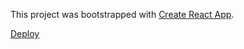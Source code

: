 This project was bootstrapped with [Create React App](https://github.com/facebook/create-react-app).

[Deploy](https://kayacchang.github.io/delta_clone/)
